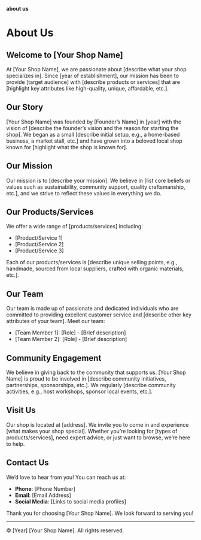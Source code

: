 **about us**

# About Us

## Welcome to [Your Shop Name]

At [Your Shop Name], we are passionate about [describe what your shop specializes in]. Since [year of establishment], our mission has been to provide [target audience] with [describe products or services] that are [highlight key attributes like high-quality, unique, affordable, etc.].

## Our Story

[Your Shop Name] was founded by [Founder’s Name] in [year] with the vision of [describe the founder’s vision and the reason for starting the shop]. We began as a small [describe initial setup, e.g., a home-based business, a market stall, etc.] and have grown into a beloved local shop known for [highlight what the shop is known for].

## Our Mission

Our mission is to [describe your mission]. We believe in [list core beliefs or values such as sustainability, community support, quality craftsmanship, etc.], and we strive to reflect these values in everything we do.

## Our Products/Services

We offer a wide range of [products/services] including:
- [Product/Service 1]
- [Product/Service 2]
- [Product/Service 3]

Each of our products/services is [describe unique selling points, e.g., handmade, sourced from local suppliers, crafted with organic materials, etc.].

## Our Team

Our team is made up of passionate and dedicated individuals who are committed to providing excellent customer service and [describe other key attributes of your team]. Meet our team:
- [Team Member 1]: [Role] - [Brief description]
- [Team Member 2]: [Role] - [Brief description]

## Community Engagement

We believe in giving back to the community that supports us. [Your Shop Name] is proud to be involved in [describe community initiatives, partnerships, sponsorships, etc.]. We regularly [describe community activities, e.g., host workshops, sponsor local events, etc.].

## Visit Us

Our shop is located at [address]. We invite you to come in and experience [what makes your shop special]. Whether you’re looking for [types of products/services], need expert advice, or just want to browse, we’re here to help.

## Contact Us

We’d love to hear from you! You can reach us at:
- **Phone**: [Phone Number]
- **Email**: [Email Address]
- **Social Media**: [Links to social media profiles]

Thank you for choosing [Your Shop Name]. We look forward to serving you!

---

© [Year] [Your Shop Name]. All rights reserved.
